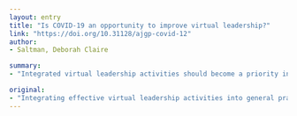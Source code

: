 ```yaml
---
layout: entry
title: "Is COVID-19 an opportunity to improve virtual leadership?"
link: "https://doi.org/10.31128/ajgp-covid-12"
author:
- Saltman, Deborah Claire

summary:
- "Integrated virtual leadership activities should become a priority in the era of the COVID-19 pandemic. Integrating virtual leadership activity into general practice should become priority. In the future, virtual leadership should be integrated into practice. It should be considered as the first priority in era. The COVD-19 Pandemic is a defining factor in the global COVID-19 panddemic, with virtual leadership in general practice a key role."

original:
- "Integrating effective virtual leadership activities into general practice should become a priority in the era of the COVID-19 pandemic."
---
```


